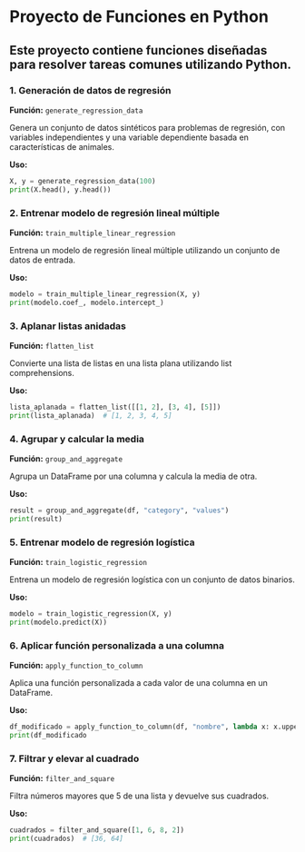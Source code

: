 # Proyecto de Funciones en Python

Este proyecto contiene funciones diseñadas para resolver tareas comunes utilizando Python.
---

### 1. Generación de datos de regresión
**Función:** `generate_regression_data`

Genera un conjunto de datos sintéticos para problemas de regresión, con variables independientes y una variable dependiente basada en características de animales.

**Uso:**
```python
X, y = generate_regression_data(100)
print(X.head(), y.head())
```

### 2. Entrenar modelo de regresión lineal múltiple
**Función:** `train_multiple_linear_regression`

Entrena un modelo de regresión lineal múltiple utilizando un conjunto de datos de entrada.

**Uso:**
```python
modelo = train_multiple_linear_regression(X, y)
print(modelo.coef_, modelo.intercept_)
```

### 3. Aplanar listas anidadas
**Función:** `flatten_list`

Convierte una lista de listas en una lista plana utilizando list comprehensions.

**Uso:**
```python
lista_aplanada = flatten_list([[1, 2], [3, 4], [5]])
print(lista_aplanada)  # [1, 2, 3, 4, 5]
```

### 4. Agrupar y calcular la media
**Función:** `group_and_aggregate`

Agrupa un DataFrame por una columna y calcula la media de otra.

**Uso:**
```python
result = group_and_aggregate(df, "category", "values")
print(result)
```


### 5. Entrenar modelo de regresión logística
**Función:** `train_logistic_regression`

Entrena un modelo de regresión logística con un conjunto de datos binarios.

**Uso:**
```python
modelo = train_logistic_regression(X, y)
print(modelo.predict(X))
```



### 6. Aplicar función personalizada a una columna
**Función:** `apply_function_to_column`

Aplica una función personalizada a cada valor de una columna en un DataFrame.

**Uso:**
```python
df_modificado = apply_function_to_column(df, "nombre", lambda x: x.upper())
print(df_modificado
```

### 7. Filtrar y elevar al cuadrado
**Función:** `filter_and_square`

Filtra números mayores que 5 de una lista y devuelve sus cuadrados.

**Uso:**
```python
cuadrados = filter_and_square([1, 6, 8, 2])
print(cuadrados)  # [36, 64]
```





